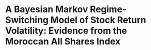 # A Bayesian Markov Regime-Switching Model of Stock Return Volatility: Evidence from the Moroccan All Shares Index
